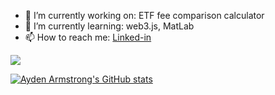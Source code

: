 


- 🔭 I’m currently working on: ETF fee comparison calculator 
- 🌱 I’m currently learning: web3.js, MatLab
- 📫 How to reach me: [Linked-in](www.linkedin.com/in/ayden-armstrong)


<img src ="https://github-readme-stats.vercel.app/api?username=aydenarmst&&show_icons=true&title_color=f1faee&icon_color=bb2acf&text_color=f1faee&bg_color=012a4a">

[![Ayden Armstrong's GitHub stats](https://github-readme-stats.vercel.app/api/top-langs?username=aydenarmst&hide=html,scss,stylus,blade,jupyter%20notebook,python,css,shell,batchfile,dockerfile,typescript&theme=algolia&show_icons=true)](https://github.com/aydenarmst)
